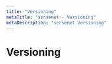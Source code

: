 ```yaml
---
title: "Versioning"
metaTitle: "sensenet - Versioning"
metaDescription: "sensenet Versioning"
---
```


# Versioning
